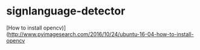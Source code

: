 # signlanguage-detector

[How to install opencv)] (http://www.pyimagesearch.com/2016/10/24/ubuntu-16-04-how-to-install-opencv
